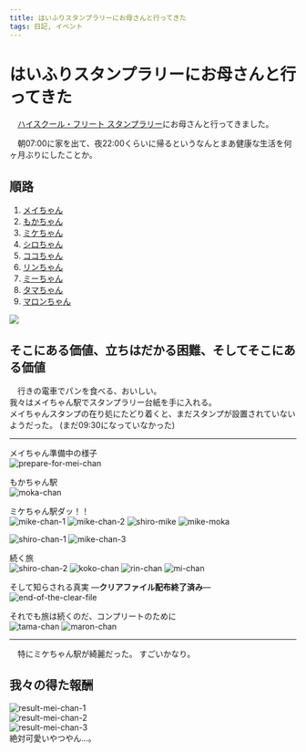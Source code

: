 ```yaml
---
title: はいふりスタンプラリーにお母さんと行ってきた
tags: 日記, イベント
---
```

# はいふりスタンプラリーにお母さんと行ってきた

<!-- 起承結 - PREP法 -->

　[ハイスクール・フリート スタンプラリー](http://www.hai-furi.com/special/event_jr/)にお母さんと行ってきました。

　朝07:00に家を出て、夜22:00くらいに帰るというなんとまあ健康な生活を何ヶ月ぶりにしたことか。


## 順路

1. [メイちゃん](http://dic.pixiv.net/a/西崎芽依)
2. [もかちゃん](http://dic.pixiv.net/a/知名もえか)
3. [ミケちゃん](http://dic.pixiv.net/a/岬明乃)
4. [シロちゃん](http://dic.pixiv.net/a/宗谷ましろ)
5. [ココちゃん](http://dic.pixiv.net/a/納沙幸子)
6. [リンちゃん](http://dic.pixiv.net/a/知床鈴)
7. [ミーちゃん](http://dic.pixiv.net/a/ヴィルヘルミーナ)
8. [タマちゃん](http://dic.pixiv.net/a/立石志摩)
9. [マロンちゃん](http://dic.pixiv.net/a/柳原麻侖)

![](/2016-06-26-hai-huri_stamp_rally/result.png)


## そこにある価値、立ちはだかる困難、そしてそこにある価値

　行きの電車でパンを食べる、おいしい。  
我々はメイちゃん駅でスタンプラリー台紙を手に入れる。  
メイちゃんスタンプの在り処にたどり着くと、まだスタンプが設置されていないようだった。 (まだ09:30になっていなかった)

- - -

メイちゃん準備中の様子  
![prepare-for-mei-chan](/2016-06-26-hai-huri_stamp_rally/prepare-for-mei-chan.png)

もかちゃん駅  
![moka-chan](/2016-06-26-hai-huri_stamp_rally/moka-chan.png)

ミケちゃん駅ダッ！！  
![mike-chan-1](/2016-06-26-hai-huri_stamp_rally/mike-chan-1.png)
![mike-chan-2](/2016-06-26-hai-huri_stamp_rally/mike-chan-2.png)
![shiro-mike](/2016-06-26-hai-huri_stamp_rally/shiro-mike.png)
![mike-moka](/2016-06-26-hai-huri_stamp_rally/mike-moka.png)

![shiro-chan-1](/2016-06-26-hai-huri_stamp_rally/shiro-chan-1.png)
![mike-chan-3](/2016-06-26-hai-huri_stamp_rally/mike-chan-3.png)

続く旅  
![shiro-chan-2](/2016-06-26-hai-huri_stamp_rally/shiro-chan-2.png)
![koko-chan](/2016-06-26-hai-huri_stamp_rally/koko-chan.png)
![rin-chan](/2016-06-26-hai-huri_stamp_rally/rin-chan.png)
![mi-chan](/2016-06-26-hai-huri_stamp_rally/mi-chan.png)

そして知らされる真実 ―**クリアファイル配布終了済み**―  
![end-of-the-clear-file](/2016-06-26-hai-huri_stamp_rally/end-of-the-clear-file.png)

それでも旅は続くのだ、コンプリートのために  
![tama-chan](/2016-06-26-hai-huri_stamp_rally/tama-chan.png)
![maron-chan](/2016-06-26-hai-huri_stamp_rally/maron-chan.png)

- - -

　特にミケちゃん駅が綺麗だった。 すごいかなり。


## 我々の得た報酬

![result-mei-chan-1](/2016-06-26-hai-huri_stamp_rally/result-mei-chan-1.png)  
![result-mei-chan-2](/2016-06-26-hai-huri_stamp_rally/result-mei-chan-2.png)  
![result-mei-chan-3](/2016-06-26-hai-huri_stamp_rally/result-mei-chan-3.png)  
絶対可愛いやつやん…。
